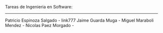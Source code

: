 Tareas de Ingenieria en Software:
_________________________________


Patricio Espinoza Salgado - link777
Jaime Guarda Muga	  -
Miguel Maraboli Mendez    -
Nicolas Paez Morgado      -